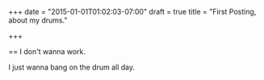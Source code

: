 +++
date = "2015-01-01T01:02:03-07:00"
draft = true
title = "First Posting, about my drums."

+++

== I don't wanna work.

I just wanna bang on the drum all day.
